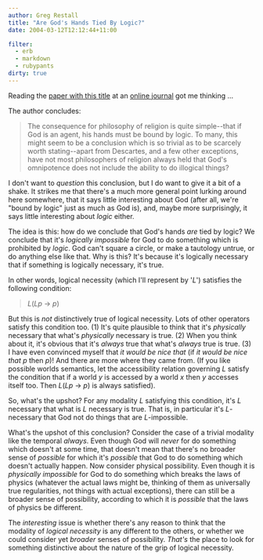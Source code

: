 ```yaml
---
author: Greg Restall
title: "Are God's Hands Tied By Logic?"
date: 2004-03-12T12:12:44+11:00

filter:
  - erb
  - markdown
  - rubypants
dirty: true
---
```


<p>Reading the <a href="http://www.arsdisputandi.org/publish/articles/000102/index.html">paper with this title</a> at an <a href="http://www.arsdisputandi.org/">online journal</a> got me thinking&nbsp;...</p>

<!-- BREAK -->

<p>The author concludes:</p>
<blockquote>
The consequence for philosophy of religion is quite simple--that if God is an  agent, his hands must be bound by logic. To many, this might seem to be a conclusion which is so trivial as to be scarcely worth stating--apart from Descartes, and a few other exceptions, have not most philosophers of religion always held that God's omnipotence does not include the ability to do illogical things?
</blockquote>
<p>I don't want to <em>question</em> this conclusion, but I do want to give it a bit of a shake.  It strikes me that there's a much more general point lurking around here somewhere, that it says little interesting about God (after all, we're "bound by logic" just as much as God is), and, maybe more surprisingly, it says little interesting about <em>logic</em> either.
</p>
<p>
The idea is this: how do we conclude that God's hands <em>are</em> tied by logic?  We conclude that it's <em>logically impossible</em> for God to do something which is prohibited by <em>logic</em>.  God can't square a circle, or make a tautology untrue, or do anything else like that.  Why is this?  It's because it's logically necessary that if something is logically necessary, it's true.
</p>
<p>
In other words, logical necessity (which I'll represent by '<em>L</em>') satisfies the following condition:
</p>
<blockquote>
<em>L</em>(<em>Lp</em> &rarr; <em>p</em>)</em>
</blockquote>
<p>But this is <em>not</em> distinctively true of logical necessity.  Lots of other operators satisfy this condition too.  (1) It's quite plausible to think that it's <em>physically</em> necessary that what's <em>physically</em> necessary is true.   (2) When you think about it, it's obvious that it's <em>always</em> true that what's <em>always</em> true is true. (3)  I have even convinced myself that <em>it would be nice that</em> (if <em>it would be nice that p</em> then <em>p</em>)!  And there are more where they came from. (If you like possible worlds semantics, let the accessibility relation governing <em>L</em> satisfy the condition that if a world <em>y</em> is accessed by a world <em>x</em> then <em>y</em> accesses itself too. Then <em>L</em>(<em>Lp</em> &rarr; <em>p</em>)</em> is always satisfied).
</p>
<p>
So, what's the upshot?  For any modality <em>L</em> satisfying this condition, it's <em>L</em> necessary that what is <em>L</em> necessary is true.  That is, in particular it's <em>L</em>-necessary that God not do things that are <em>L</em>-impossible.  
</p>
<p>
What's the upshot of this conclusion?  Consider the case of a trivial modality like the temporal <em>always</em>. Even though God will <em>never</em> for do something which doesn't at some time, that doesn't mean that there's no broader sense of <em>possible</em> for which it's <em>possible</em> that God to do something which doesn't actually happen.  Now consider physical possibility.  Even though it is <em>physically impossible</em> for God to do something which breaks the laws of physics (whatever the actual laws might be, thinking of them as universally true regularities, not things with actual exceptions), there can still be a broader sense of possibility, according to which it is <em>possible</em> that the laws of physics be different.
</p>
<p>
The <em>interesting</em> issue is whether there's any reason to think that  the modality of <em>logical necessity</em> is any different to the others, or whether we could consider yet <em>broader</em> senses of possibility.  <em>That's</em> the place to look for something distinctive about the nature of the grip of logical necessity.
</p>